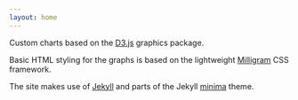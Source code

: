 ```yaml
---
layout: home
---
```


Custom charts based on the [D3.js](https://d3js.org) graphics package.  

Basic HTML styling for the graphs is based on the lightweight [Milligram](https://milligram.io) CSS framework.

The site makes use of [Jekyll](https://jekyllrb.com/) and parts of the Jekyll [minima](https://github.com/jekyll/minima) theme.